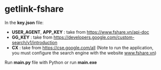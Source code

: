 # getlink-fshare

In the **key.json** file:
 + **USER_AGENT**, **APP_KEY** : take from https://www.fshare.vn/api-doc
 + **GG_KEY** : take from https://developers.google.com/custom-search/v1/introduction
 + **CX** : take from https://cse.google.com/all (Note to run the application, you must configure the search engine with the website www.fshare.vn)
 
Run **main.py** file with Python or run **main.exe**
